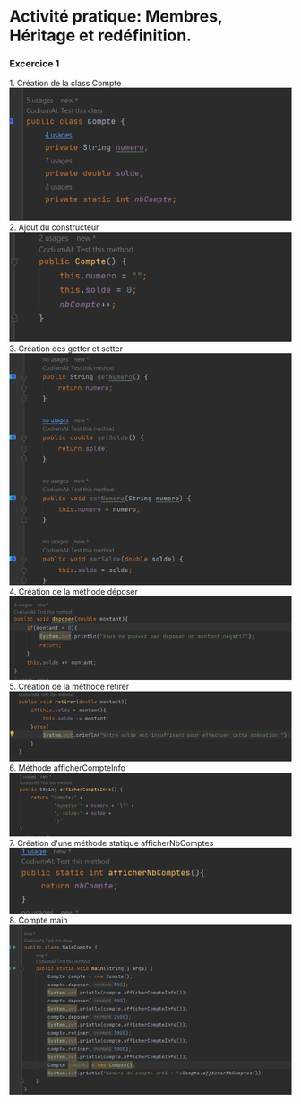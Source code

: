 <h1>Activité pratique: Membres, Héritage et redéfinition.</h1>

<h3>Excercice 1</h3>
1. Création de la class Compte
<img src="captures/1-create-class.png"/>
2. Ajout du constructeur
<img src="captures/2-constructeur.png"/>
3. Création des getter et setter
<img src="captures/3-getter-setter.png"/>
4. Création de la méthode déposer
<img src="captures/4-deposer.png"/>
5. Création de la méthode retirer
<img src="captures/5-retirer.png"/>
6. Méthode afficherCompteInfo
<img src="captures/6-afficher-compte-info.png"/>
7. Création d'une méthode statique afficherNbComptes
<img src="captures/7-afficherNBComptes.png"/>
8. Compte main
<img src="captures/8-mainCompte.png">